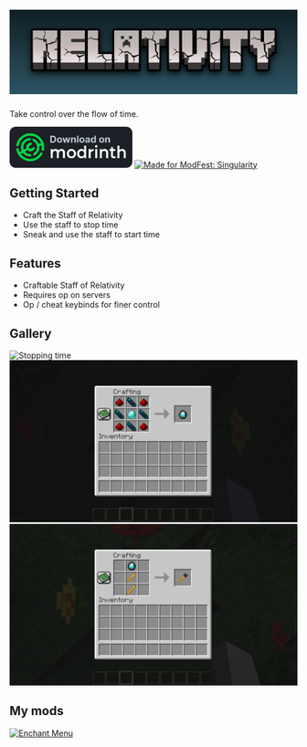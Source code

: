 # ![Relativity](./assets/icons/fitted-anim.png)

Take control over the flow of time.

[<img alt="Download on Modrinth" height="72" src="./assets/modrinth-cropped.svg"/>](https://modrinth.com/mod/relativity)
[<img alt="Made for ModFest: Singularity" height="72" src="https://blob.jortage.com/blobs/5/d4d/5d4d14d96db2e2024d87cf5606cb7ce6421633a002e328947f85d210ba250ecb9f86de8df210dd031be2d4eafb0980494e7a1e8e99590a550abaa42d82768b9f"/>](https://modfest.net)

[//]: # ([<img alt="Requires Fabric Kotlin" height="72" src="https://i.imgur.com/c1DH9VL.png"/>]&#40;https://modrinth.com/mod/fabric-language-kotlin&#41;)

## Getting Started

- Craft the Staff of Relativity
- Use the staff to stop time
- Sneak and use the staff to start time

## Features

- Craftable Staff of Relativity
- Requires op on servers
- Op / cheat keybinds for finer control

## Gallery

<img alt="Stopping time" src="./assets/recordings/froggo-freeze.gif" width="512"/>
<img alt="Core recipe" src="./assets/screenshots/core-recipe.png" width="512"/>
<img alt="Staff recipe" src="./assets/screenshots/staff-recipe.png" width="512"/>

## My mods

[<img alt="Enchant Menu" height="256" src="../../../enchant-menu/blob/main/assets/icons/short-square-anim.png" />](https://github.com/eth0net/enchant-menu)
